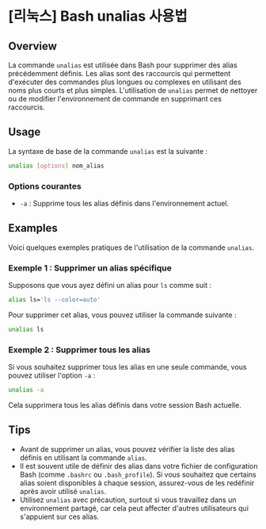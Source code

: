 # [리눅스] Bash unalias 사용법

## Overview
La commande `unalias` est utilisée dans Bash pour supprimer des alias précédemment définis. Les alias sont des raccourcis qui permettent d'exécuter des commandes plus longues ou complexes en utilisant des noms plus courts et plus simples. L'utilisation de `unalias` permet de nettoyer ou de modifier l'environnement de commande en supprimant ces raccourcis.

## Usage
La syntaxe de base de la commande `unalias` est la suivante :

```bash
unalias [options] nom_alias
```

### Options courantes
- `-a` : Supprime tous les alias définis dans l'environnement actuel.

## Examples
Voici quelques exemples pratiques de l'utilisation de la commande `unalias`.

### Exemple 1 : Supprimer un alias spécifique
Supposons que vous ayez défini un alias pour `ls` comme suit :

```bash
alias ls='ls --color=auto'
```

Pour supprimer cet alias, vous pouvez utiliser la commande suivante :

```bash
unalias ls
```

### Exemple 2 : Supprimer tous les alias
Si vous souhaitez supprimer tous les alias en une seule commande, vous pouvez utiliser l'option `-a` :

```bash
unalias -a
```

Cela supprimera tous les alias définis dans votre session Bash actuelle.

## Tips
- Avant de supprimer un alias, vous pouvez vérifier la liste des alias définis en utilisant la commande `alias`.
- Il est souvent utile de définir des alias dans votre fichier de configuration Bash (comme `.bashrc` ou `.bash_profile`). Si vous souhaitez que certains alias soient disponibles à chaque session, assurez-vous de les redéfinir après avoir utilisé `unalias`.
- Utilisez `unalias` avec précaution, surtout si vous travaillez dans un environnement partagé, car cela peut affecter d'autres utilisateurs qui s'appuient sur ces alias.
